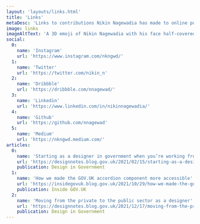 ```yaml
---
layout: 'layouts/links.html'
title: 'Links'
metaDesc: 'Links to contributions Nikin Nagewadia has made to online publications, as well as links to his profile on popular social media sites.'
image: links
imageAltText: 'A 3D emoji of Nikin Nagewadia with his face half-covered by an Apple laptop.'
social:
  0: 
    name: 'Instagram'
    url: 'https://www.instagram.com/nkngwd/'
  1:
    name: 'Twitter'
    url: 'https://twitter.com/nikin_n'
  2:
    name: 'Dribbble'
    url: 'https://dribbble.com/nnagewad/'
  3:
    name: 'Linkedin'
    url: 'https://www.linkedin.com/in/nikinnagewadia/'
  4: 
    name: 'Github'
    url: 'https://github.com/nnagewad'
  5:
    name: 'Medium'
    url: 'https://nkngwd.medium.com/'
articles:
  0:
    name: 'Starting as a designer in government when you’re working from home'
    url: 'https://designnotes.blog.gov.uk/2021/02/15/starting-as-a-designer-in-government-when-youre-working-from-home/'
    publication: Design in Government
  1:
    name: 'How we made the GOV.UK accordion component more accessible'
    url: 'https://insidegovuk.blog.gov.uk/2021/10/29/how-we-made-the-gov-uk-accordion-component-more-accessible/'
    publication: Inside GOV.UK
  2:
    name: 'Moving from the private to the public sector as a designer'
    url: 'https://designnotes.blog.gov.uk/2021/12/17/moving-from-the-private-to-the-public-sector-as-a-designer/'
    publication: Design in Government
---
```

